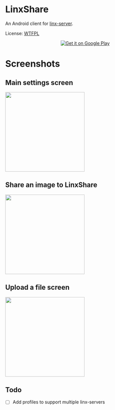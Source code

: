 # LinxShare

An Android client for [linx-server](https://github.com/andreimarcu/linx-server).

License: <a href="https://nl.wikipedia.org/wiki/WTFPL">WTFPL</a>

<p style="text-align: center">
  <a href="https://play.google.com/store/apps/details?id=org.thegraveyard.linxshare">
    <img alt="Get it on Google Play" src="https://play.google.com/intl/en_us/badges/static/images/badges/en_badge_web_generic.png"/>
  </a>
</p>

# Screenshots
## Main settings screen
<a href="https://imgur.com/GwxaxrF.png"><img src="https://imgur.com/GwxaxrF.png" height="250"></a>

## Share an image to LinxShare
<a href="https://imgur.com/j4gP1Fa.png"><img src="https://imgur.com/j4gP1Fa.png" height="250"></a>

## Upload a file screen
<a href="https://imgur.com/OwNw02l.png"><img src="https://imgur.com/OwNw02l.png" height="250"></a>

## Todo
- [ ] Add profiles to support multiple linx-servers
